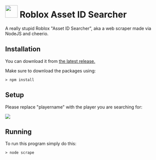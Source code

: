 # <img src="https://github.com/michealguy/roblox-assetsearcher/raw/main/images/icon.png" width="40"/> Roblox Asset ID Searcher
A really stupid Roblox "Asset ID Searcher", aka a web scraper made via NodeJS and cheerio.

## Installation

You can download it from [the latest release.](https://github.com/michealguy/roblox-assetsearcher/releases/tag/v1.0)

Make sure to download the packages using:
```
> npm install
```

## Setup

Please replace "playername" with the player you are searching for:
<p float="left">
    <img src="https://github.com/michealguy/roblox-assetsearcher/raw/main/images/tutorialplayername.png"/>
<p>

## Running
To run this program simply do this:
```
> node scrape
```
